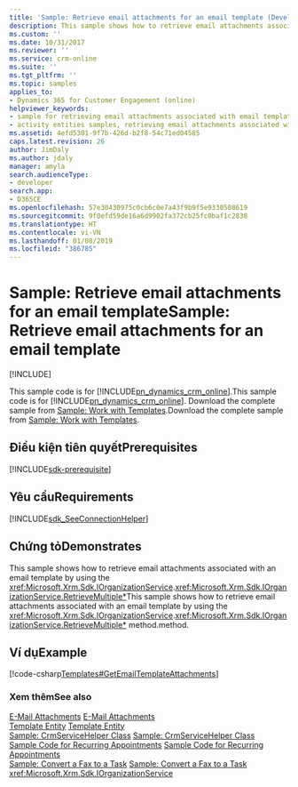 ```yaml
---
title: 'Sample: Retrieve email attachments for an email template (Developer Guide for Dynamics 365 for Customer Engagement)| MicrosoftDocs'
description: This sample shows how to retrieve email attachments associated with an email template by using the IOrganizationService.QueryBase) method
ms.custom: ''
ms.date: 10/31/2017
ms.reviewer: ''
ms.service: crm-online
ms.suite: ''
ms.tgt_pltfrm: ''
ms.topic: samples
applies_to:
- Dynamics 365 for Customer Engagement (online)
helpviewer_keywords:
- sample for retrieving email attachments associated with email templates, activity entities
- activity entities samples, retrieving email attachments associated with email templates
ms.assetid: 4efd5301-9f7b-426d-b2f8-54c71ed04585
caps.latest.revision: 26
author: JimDaly
ms.author: jdaly
manager: amyla
search.audienceType:
- developer
search.app:
- D365CE
ms.openlocfilehash: 57e30430975c0cb6c0e7a43f9b9f5e9330508619
ms.sourcegitcommit: 9f0efd59de16a6d9902fa372cb25fc0baf1c2838
ms.translationtype: HT
ms.contentlocale: vi-VN
ms.lasthandoff: 01/08/2019
ms.locfileid: "386785"
---
```

# <a name="sample-retrieve-email-attachments-for-an-email-template"></a><span data-ttu-id="6fa9f-103">Sample: Retrieve email attachments for an email template</span><span class="sxs-lookup"><span data-stu-id="6fa9f-103">Sample: Retrieve email attachments for an email template</span></span>

[!INCLUDE[](../includes/cc_applies_to_update_9_0_0.md)]

<span data-ttu-id="6fa9f-104">This sample code is for [!INCLUDE[pn_dynamics_crm_online](../includes/pn-dynamics-crm-online.md)].</span><span class="sxs-lookup"><span data-stu-id="6fa9f-104">This sample code is for [!INCLUDE[pn_dynamics_crm_online](../includes/pn-dynamics-crm-online.md)].</span></span> <span data-ttu-id="6fa9f-105">Download the complete sample from [Sample: Work with Templates](https://code.msdn.microsoft.com/Templates-Samples-1759ff39).</span><span class="sxs-lookup"><span data-stu-id="6fa9f-105">Download the complete sample from [Sample: Work with Templates](https://code.msdn.microsoft.com/Templates-Samples-1759ff39).</span></span>    
 
## <a name="prerequisites"></a><span data-ttu-id="6fa9f-106">Điều kiện tiên quyết</span><span class="sxs-lookup"><span data-stu-id="6fa9f-106">Prerequisites</span></span>
[!INCLUDE[sdk-prerequisite](../includes/sdk-prerequisite.md)]
   
## <a name="requirements"></a><span data-ttu-id="6fa9f-107">Yêu cầu</span><span class="sxs-lookup"><span data-stu-id="6fa9f-107">Requirements</span></span>  
[!INCLUDE[sdk_SeeConnectionHelper](../includes/sdk-seeconnectionhelper.md)]
  
## <a name="demonstrates"></a><span data-ttu-id="6fa9f-108">Chứng tỏ</span><span class="sxs-lookup"><span data-stu-id="6fa9f-108">Demonstrates</span></span>  
 <span data-ttu-id="6fa9f-109">This sample shows how to retrieve email attachments associated with an email template by using the <xref:Microsoft.Xrm.Sdk.IOrganizationService>.<xref:Microsoft.Xrm.Sdk.IOrganizationService.RetrieveMultiple*></span><span class="sxs-lookup"><span data-stu-id="6fa9f-109">This sample shows how to retrieve email attachments associated with an email template by using the <xref:Microsoft.Xrm.Sdk.IOrganizationService>.<xref:Microsoft.Xrm.Sdk.IOrganizationService.RetrieveMultiple*></span></span> <span data-ttu-id="6fa9f-110">method.</span><span class="sxs-lookup"><span data-stu-id="6fa9f-110">method.</span></span>  
  
## <a name="example"></a><span data-ttu-id="6fa9f-111">Ví dụ</span><span class="sxs-lookup"><span data-stu-id="6fa9f-111">Example</span></span>  
 [!code-csharp[Templates#GetEmailTemplateAttachments](../snippets/csharp/CRMV8/templates/cs/getemailtemplateattachments.cs#getemailtemplateattachments)]  
  
### <a name="see-also"></a><span data-ttu-id="6fa9f-112">Xem thêm</span><span class="sxs-lookup"><span data-stu-id="6fa9f-112">See also</span></span>  
 <span data-ttu-id="6fa9f-113">[E-Mail Attachments](email-activity-entities.md#E-MailAttachments) </span><span class="sxs-lookup"><span data-stu-id="6fa9f-113">[E-Mail Attachments](email-activity-entities.md#E-MailAttachments) </span></span>  
 <span data-ttu-id="6fa9f-114">[Template Entity](entities/template.md) </span><span class="sxs-lookup"><span data-stu-id="6fa9f-114">[Template Entity](entities/template.md) </span></span>  
 <span data-ttu-id="6fa9f-115">[Sample: CrmServiceHelper Class](org-service/helper-code-serverconnection-class.md) </span><span class="sxs-lookup"><span data-stu-id="6fa9f-115">[Sample: CrmServiceHelper Class](org-service/helper-code-serverconnection-class.md) </span></span>  
 <span data-ttu-id="6fa9f-116">[Sample Code for Recurring Appointments](sample-code-schedule-appointment-entities.md) </span><span class="sxs-lookup"><span data-stu-id="6fa9f-116">[Sample Code for Recurring Appointments](sample-code-schedule-appointment-entities.md) </span></span>  
 <span data-ttu-id="6fa9f-117">[Sample: Convert a Fax to a Task](sample-convert-fax-task.md) </span><span class="sxs-lookup"><span data-stu-id="6fa9f-117">[Sample: Convert a Fax to a Task](sample-convert-fax-task.md) </span></span>  
<xref:Microsoft.Xrm.Sdk.IOrganizationService>
